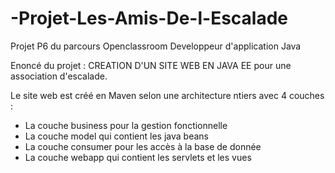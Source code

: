 # -Projet-Les-Amis-De-l-Escalade
Projet P6 du parcours Openclassroom Developpeur d'application Java

Enoncé du projet : 
CREATION D'UN SITE WEB EN JAVA EE pour une association d'escalade.

Le site web est créé en Maven selon une architecture ntiers avec 4 couches : 
  - La couche business pour la gestion fonctionnelle
  - La couche model qui contient les java beans
  - La couche consumer pour les accès à la base de donnée
  - La couche webapp qui contient les servlets et les vues

